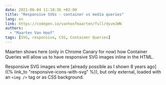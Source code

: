 ```yaml
---
date: 2021-06-04 11:18:36 +02:00
title: "Responsive SVGs - container vs media queries"
lang: en
link: https://codepen.io/vanhoofmaarten/full/dyvmJWN
authors:
  - "Maarten Van Hoof"
tags: [SVG, responsive, CSS, Container Queries]
---
```


Maarten shows here (only in Chrome Canary for now) how Container Queries will allow us to have responsive SVG images inline in the HTML.

Responsive SVG images where [already possible as I shown 8 years ago]({% link_to "responsive-icons-with-svg" %}), but only external, loaded with an `<img />` tag or as CSS background.

